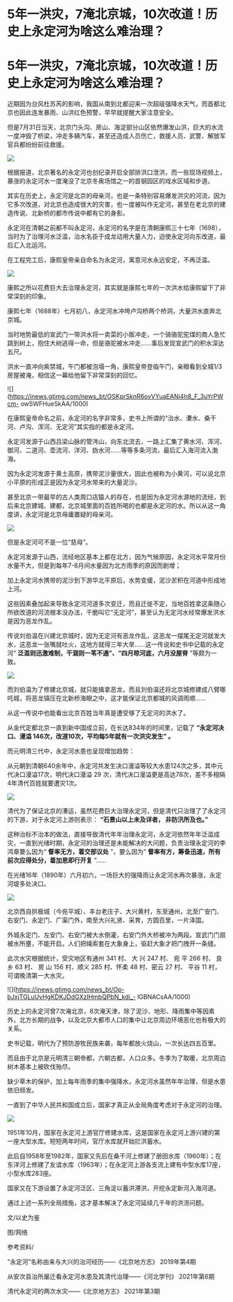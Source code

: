 # 5年一洪灾，7淹北京城，10次改道！历史上永定河为啥这么难治理？

# 5年一洪灾，7淹北京城，10次改道！历史上永定河为啥这么难治理？

近期因为台风杜苏芮的影响，我国从南到北都迎来一次超级强降水天气，而首都北京也因此连发暴雨、山洪红色预警，早早就提醒大家注意安全。

但是7月31日当天，北京门头沟、房山、海淀部分山区依然爆发山洪，巨大的水流一度冲毁了桥梁，冲走多辆汽车，甚至还造成人员伤亡，救援人员、武警、解放军官兵都纷纷前往救援。

![](https://inews.gtimg.com/news_bt/O_ENKbUmSqiXc2NfoX5ze1ZIoYfqwpmYgHnCbQueT2qU0AA/1000)

根据报道，北京著名的永定河也创纪录开启全部排洪口泄洪，而一些现场视频上，暴涨的永定河水一度淹没了北京冬奥场馆之一的首钢园区的戏水区域和步道。

其实在历史上，永定河是北京的母亲河，也是一条特别容易爆发洪灾的河流，因为它多次改道，对北京也造成很大的灾害，也一度被叫作无定河，甚至在老北京的建造传说、北新桥的都市传说中都有它的身影。

永定河在清朝之前都不叫永定河，永定河的名字是在清朝康熙三十七年（1698），当时为了治理河水泛滥，治水名臣于成龙动用大量人力，迫使永定河向东改道，最后汇入北运河。

在工程完工后，康熙皇帝亲自命名为永定河，寓意河水永远安定，不再泛滥。

![](https://inews.gtimg.com/news_bt/OyaYNJvBOcN88WlmjYjvVaCe8yS7qGV_aloWZhNaZti4sAA/1000)

康熙之所以花费巨大去治理永定河，其实就是康熙七年的一次洪水给康熙留下了非常深刻的印象。

康熙七年（1688年）七月初八，永定河水冲垮卢沟桥两个桥洞，大量洪水直奔北京城。

当时地势最低的宣武门一带洪水将一卖菜的小贩冲走，一个骑骆驼驼煤的商人急忙跳到树上，抱住大树逃得一命，但是骆驼被水冲走……事后发现宣武门的积水深达五尺。

洪水一直冲向紫禁城，午门都被泡塌一角，康熙皇帝登临午门，亲眼看到全城1/3房屋被淹，相信这一幕给他留下非常深刻的回忆。

![](https://inews.gtimg.com/news_bt/OSKprSknR6ovVYuaEANi4h8_F_3uYrPWcm-
owSWFHueSkAA/1000)

在康熙皇帝命名之前，永定河的名字非常多，史书上所谓的“治水、㶟水、桑干河、卢沟、浑河、无定河”其实指的都是永定河。

永定河发源于山西吕梁山脉的管涔山，向东北流去，一路上汇集了黄水河、浑河、御河、二道河、壶流河、洋河、妫水河……等等多条河流，最后汇入海河流入渤海。

因为永定河发源于黄土高原，携带泥沙量很大，因此也被称为小黄河，可以说北京小平原的形成正是因为永定河水带来的大量泥沙。

甚至北京一带最早的古人类周口店猿人的存在，也是因为永定河水源地的流经，到后来北京建城、建都，北京城里面的百姓所喝的也都是永定河的水。所以从这一角度讲，永定河是北京毋庸置疑的母亲河。

![](https://inews.gtimg.com/news_bt/OEetSAxqSVRbP6tuMhYnKhkeEcMwL3-tkK0x4VdX4aW4oAA/1000)

但是永定河可不是一位“慈母”。

永定河发源于山西，流经地区基本上都在北方，因为气候原因，永定河水平常月份水量不大，但是到每年7-8月间水量因为北方雨季的原因而剧增；

加上永定河水携带的泥沙到下游华北平原后，水势变缓，泥沙淤积在河道中形成地上河。

这些因素叠加起来导致永定河河道多次变迁，而且迁徙不定，当地百姓拿这条随心所欲改道的河流根本没办法，干脆叫它“无定河”，甚至认为无定河水经常爆发洪水是因为恶龙作乱。

传说刘伯温在兴建北京城时，因为无定河有恶龙作乱，这恶龙一摆尾无定河就发大水，这恶龙一张嘴就吐火，这地方就得三年大旱……这一传说和史书中记载的永定河“
**泛滥则迅激难制，干涸则一苇不通”、“四月晾河底，六月没屋脊** ”等颇为一致。

![](https://inews.gtimg.com/news_bt/O9SdLJ6too9Z0qippw7BxdYpGeHJKBnbEazPd-11xlAsAAA/1000)

而刘伯温为了修建北京城，就只能擒拿恶龙，而且刘伯温还将北京城修建成八臂哪吒城，将恶龙镇压在北新桥海眼之中，这才能保证北京都城的风调雨顺……

从这一传说中也能看出北京百姓当年真是遭受够了无定河的洪水了。

从金代定都北京一直到新中国成立前，在长达834年的时间里，记载了 **“永定河决口、漫溢 146次，改道10次，平均每5年就有一次洪灾发生” 。**

而元明清三代中，永定河水患也呈现增加趋势：

从元朝到清朝640余年中，永定河共发生决口漫溢等较大水患124次之多，其中元代决口漫溢17次，明代决口漫溢 29
次，清代决口漫溢更是高达78次，差不多相隔4年清代百姓就要遭灾1次。

![](https://inews.gtimg.com/news_bt/OdkxcVF33FBuEK6Fvh3mbEsw7Omx_G_ivh96gO4HLrFeAAA/1000)

清代为了保证北京的漕运，虽然花费巨大治理永定河，但是清代只治理了了永定河的下游，对于永定河上游则表示： **“石景山以上未及详者， 非防汛所及也。”**

这种治标不治本的做法，直接导致清代年年治理永定河，永定河依然年年泛滥成灾，一直到光绪时期，永定河的治理还是未能解决的大问题，负责治理永定河的李鸿章要么因为“
**督率无方，着交部议处** ”，要么因为” **督率有方，筹备迅速，所有前次应得处分，着加恩即行开复** ”……

在光绪16年（1890年）六月初六，一场巨大的强降雨让永定河水再次暴涨，永定河堤多处决口。

![](https://inews.gtimg.com/news_bt/OKcH2s2AV8v5SvuSvYj59Q6-1xIlwnYILFVU2SPx2WoqsAA/1000)

北京西自拱极城（今宛平城）、丰台老庄子、大兴黄村，东至通州，北至广安门、右安门、永定门、广渠门外，南至大兴礼贤、采育，方圆百里，一片泽国。

外城永定门、左安门、右安门被大水倒灌，右安门外大桥被冲为两段。宣武门门扇被水所壅，不能开启。人们把绳索套在大象身上，驱赶大象才把门拽开一条缝。

此次水灾根据统计，受灾地区有通州 341 村、 大 兴 247 村、 宛 平 266 村、 良 乡 63 村、 房 山 156 村、顺义 285 村、怀柔
48 村、密云 27 村、 平谷 11 村，可谓晚清第一大水灾。

![](https://inews.gtimg.com/news_bt/Op-bJxjTGLuUvHgKDKJDdGXzIHmbQPbN_kdi_-
lGBNACsAA/1000)

历史上的永定河曾7次淹北京，8次淹天津，除了泥沙、地形、降雨集中等因素外，北方长期的战争，以及北京大都市人口的集中让北京周边环境恶化也有极大的关系。

史书记载，明代为了预防游牧民族来袭，每年都放火烧山，一次长达四五百里。

而且由于北京是元明清三朝帝都，六朝古都，人口众多。冬季为了取暖，北京周边树木基本上被砍伐殆尽。

缺少草木的保护，加上每年雨季的集中强降水，永定河水虽然年年治理，但是水患依旧频发。

一直到了中华人民共和国成立后，国家才真正从全局角度考虑对于永定河的治理。

![](https://inews.gtimg.com/news_bt/OqrW4DsDH8vq_Rc7yjeIwedh_cokXmHOzYn4ssvQptxrAAA/1000)

1951年10月，国家在永定河上游官厅修建水库，这是国家在永定河上游兴建的第一座大型水库。短短两年时间，官厅水库就开始拦洪蓄水。

此后自1958年至1982年，国家又先后在桑干河上修建了册田水库（1960年）；在东洋河上修建了友谊水库（1963年）；在永定河上游各支流上建有中型水库17座，小型水库283座。

国家又在下游设置了永定河泛区、三角淀以蓄洪滞洪，开挖永定新河入海河道。

通过上述一系列全局措施，这才基本解决了永定河延续几千年的洪涝问题。

文/以史为鉴

图/网络

参考资料/

“永定河”名称由来与大兴的治河经历——《北京地方志》 2019年第4期

从安次县治所屡迁看永定河水患及其清代治理——《河北学刊》 2021年第6期

清代永定河的两次水灾——《北京地方志》 2021年第3期

